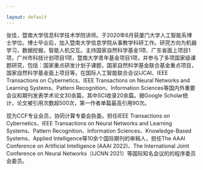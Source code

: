 ```yaml
---

layout: default 
---
```


张佳，暨南大学信息科学技术学院讲师。于2020年6月获厦门大学人工智能系博士学位。博士毕业后，加入暨南大学信息学院从事教学科研工作。研究方向为机器学习，数据挖掘，智能人机交互。主持国家自然科学基金1项、广东省面上项目1项，广州市科技计划项目1项，暨南大学青年基金项目1项，并参与了多项国家级课题研究，包括：国家重点研发计划子课题，国家自然科学基金联合基金重点项目，国家自然科学基金面上项目等。在国际人工智能联合会议IJCAI、IEEE Transactions on Cybernetics、IEEE Transactions on Neural Networks and Learning Systems、Pattern Recognition、Information Sciences等国内外重要会议和期刊发表学术论文30余篇，其中SCI收录20余篇。据Google Scholar统计，论文被引用次数超500次，第一作者单篇最高引用90次。

现为CCF专业会员，协同计算专委会执委。担任IEEE Transactions on Cybernetics、IEEE Transactions on Neural Networks and Learning Systems、Pattern Recognition、Information Sciences、Knowledge-Based Systems、Applied Intelligence等10余个国际期刊的审稿人，担任The AAAI Conference on Artificial Intelligence (AAAI 2022)、The International Joint Conference on Neural Networks（IJCNN 2021）等国际知名会议的的程序委员会委员。
